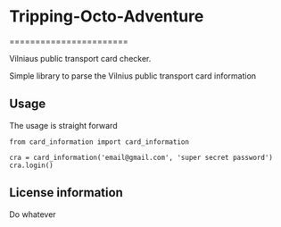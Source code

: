 # Tripping-Octo-Adventure
=======================

Vilniaus public transport card checker.

Simple library to parse the Vilnius public transport card information

## Usage

The usage is straight forward
  
    from card_information import card_information
  
    cra = card_information('email@gmail.com', 'super secret password')
    cra.login()
    
## License information

Do whatever
